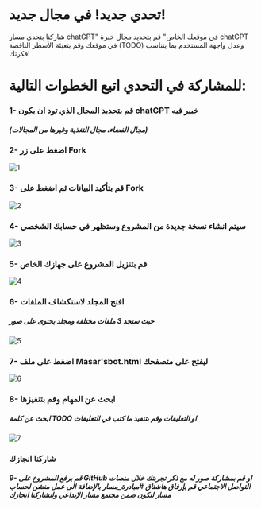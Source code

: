 # تحدي جديد! في مجال جديد!
شاركنا بتحدي مسار  chatGPT" في موقعك الخاص" قم بتحديد مجال خبرة chatGPT في موقعك وقم بتعبئة الأسطر الناقصة (TODO) وعدل واجهة المستخدم بما يتناسب فكرتك!

<h1>للمشاركة في التحدي اتبع الخطوات التالية:</h1>
<h3>1- قم بتحديد المجال الذي تود ان يكون chatGPT خبير فيه</h3>
<h5>(مجال الفضاء، مجال التغذية وغيرها من المجالات)</h5>

<h3>2- اضغط على زر Fork</h3>

![1](https://github.com/masargroup/chatGPT-Challenge/assets/102878670/d13ce6ba-3d04-4b92-9073-8edf5a967caf)

<h3>3- قم بتأكيد البيانات ثم اضغط على Fork</h3>

![2](https://github.com/masargroup/chatGPT-Challenge/assets/102878670/54e291fa-fdf5-4016-a8b6-7a7b750f69fc)

<h3>4- سيتم انشاء نسخة جديدة من المشروع وستظهر في حسابك الشخصي </h3>

![3](https://github.com/masargroup/chatGPT-Challenge/assets/102878670/fd9213e8-c7b8-4338-8cb4-c6148ff4d290)

<h3>5- قم بتنزيل المشروع على جهازك الخاص </h3>

![4](https://github.com/masargroup/chatGPT-Challenge/assets/102878670/679debd4-f4d9-4c81-a057-ef48bb150825)

<h3>6- افتح المجلد لاستكشاف الملفات </h3>
<h5>حيث ستجد 3 ملفات مختلفة ومجلد يحتوى على صور</h5>

![5](https://github.com/masargroup/chatGPT-Challenge/assets/102878670/ea97af2f-9b8e-4920-8e72-cd504df8d176)

<h3>7- اضغط على ملف Masar'sbot.html ليفتح على متصفحك</h3>

![6](https://github.com/masargroup/chatGPT-Challenge/assets/102878670/53789b72-652d-48fa-b4bd-600016f9da0a)

<h3>8- ابحث عن المهام وقم بتنفيزها</h3>
<h5>ابحث عن كلمة TODO او التعليقات وقم بتنفيذ ما كتب في التعليقات</h5>

![7](https://github.com/masargroup/chatGPT-Challenge/assets/102878670/7586d92e-0ce4-4c9e-95e0-3eb04320edaa)

<h3>شاركنا انجازك</h3>
<h5> 9- قم برفع المشروع على GitHub او قم بمشاركة صور له مع ذكر تجربتك خلال منصات التواصل الاجتماعي قم بإرفاق هاشتاق #مبادرة_مسار بالإضافة الى عمل منشن لحساب مسار لتكون ضمن مجتمع مسار الإبداعي ولتشاركنا انجازك </h5>



